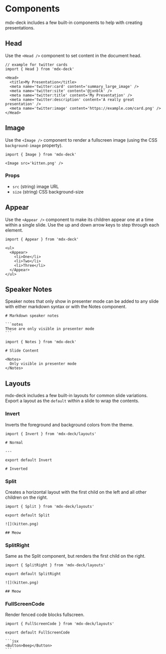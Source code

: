 
# Components

mdx-deck includes a few built-in components to help with creating presentations.

## Head

Use the `<Head />` component to set content in the document head.

```mdx
// example for twitter cards
import { Head } from 'mdx-deck'

<Head>
  <title>My Presentation</title>
  <meta name='twitter:card' content='summary_large_image' />
  <meta name='twitter:site' content='@jxnblk' />
  <meta name='twitter:title' content='My Presentation' />
  <meta name='twitter:description' content='A really great presentation' />
  <meta name='twitter:image' content='https://example.com/card.png' />
</Head>
```

## Image

Use the `<Image />` component to render a fullscreen image (using the CSS `background-image` property).

```mdx
import { Image } from 'mdx-deck'

<Image src='kitten.png' />
```

### Props
- `src` (string) image URL
- `size` (string) CSS background-size

## Appear

Use the `<Appear />` component to make its children appear one at a time within a single slide.
Use the up and down arrow keys to step through each element.

```mdx
import { Appear } from 'mdx-deck'

<ul>
  <Appear>
    <li>One</li>
    <li>Two</li>
    <li>Three</li>
  </Appear>
</ul>
```

## Speaker Notes

Speaker notes that only show in presenter mode can be added to any slide with either markdown syntax or with the Notes component.

````mdx
# Markdown speaker notes

```notes
These are only visible in presenter mode
```
````

```mdx
import { Notes } from 'mdx-deck'

# Slide Content

<Notes>
  Only visible in presenter mode
</Notes>
```

## Layouts

mdx-deck includes a few built-in layouts for common slide variations.
Export a layout as the `default` within a slide to wrap the contents.

### Invert

Inverts the foreground and background colors from the theme.

```mdx
import { Invert } from 'mdx-deck/layouts'

# Normal

---

export default Invert

# Inverted
```

### Split

Creates a horizontal layout with the first child on the left and all other children on the right.

```mdx
import { Split } from 'mdx-deck/layouts'

export default Split

![](kitten.png)

## Meow
```

### SplitRight

Same as the Split component, but renders the first child on the right.

```mdx
import { SplitRight } from 'mdx-deck/layouts'

export default SplitRight

![](kitten.png)

## Meow
```

### FullScreenCode

Render fenced code blocks fullscreen.

````mdx
import { FullScreenCode } from 'mdx-deck/layouts'

export default FullScreenCode

```jsx
<Button>Beep</Button>
```
````

